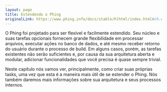 ```yaml
---
layout: page
title: Estendendo o Phing
originalLink: https://www.phing.info/docs/stable/hlhtml/index.html#ch.extending
---
```


O Phing foi projetado para ser flexível e facilmente estendido. Seu núcleo e suas tarefas opcionais fornecem grande 
flexibilidade em processar arquivos, executar ações no banco de dados, e até mesmo receber retorno do usuário durante 
o processo de build. Em alguns casos, porém, as tarefas existentes não serão suficientes e, por causa da sua arquitetura 
aberta e modular, adicionar funcionalidades que você precisa é quase sempre 
trivial.

Neste capítulo nós vamos ver, principalmente, como criar suas próprias tasks, uma vez que esta é a maneira mais útil de 
se estender o Phing. Nós também daremos mais informações sobre sua arquitetura e seus processos internos.